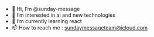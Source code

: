 - 👋 Hi, I’m @sunday-message
- 👀 I’m interested in ai and new technologies
- 🌱 I’m currently learning react
- 📫 How to reach me : sundaymessageteam@icloud.com

<!---
sunday-message/sunday-message is a ✨ special ✨ repository because its `README.md` (this file) appears on your GitHub profile.
You can click the Preview link to take a look at your changes.
--->
